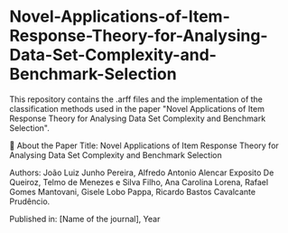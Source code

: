 # Novel-Applications-of-Item-Response-Theory-for-Analysing-Data-Set-Complexity-and-Benchmark-Selection

This repository contains the .arff files and the implementation of the classification methods used in the paper "Novel Applications of Item Response Theory for Analysing Data Set Complexity and Benchmark Selection".

📄 About the Paper
Title: Novel Applications of Item Response Theory for Analysing Data Set Complexity and Benchmark Selection

Authors: João Luiz Junho Pereira, Alfredo Antonio Alencar Exposito De Queiroz, Telmo de Menezes e Silva Filho, Ana Carolina Lorena, Rafael Gomes Mantovani, Gisele Lobo Pappa, Ricardo Bastos Cavalcante Prudêncio.

Published in: [Name of the journal], Year
